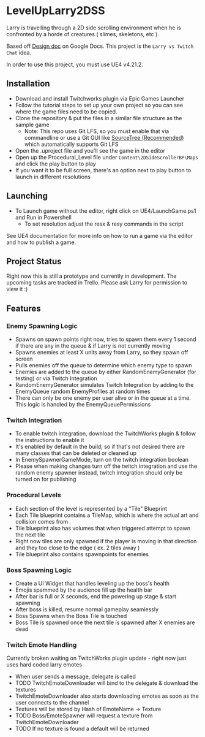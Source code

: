 # LevelUpLarry2DSS
Larry is travelling through a 2D side scrolling environment when he is confronted by a horde of creatures ( slimes, skeletons, etc ).  

Based off [Design doc](https://docs.google.com/document/d/1iMpK-hJsFLI4GPMWzvPedDiAtvYZl5U48OwvbeyLm2I/edit#heading=h.19u0nz2irg77) on Google Docs.  This project is the `Larry vs Twitch Chat` idea.

In order to use this project, you must use UE4 v4.21.2.

## Installation

 - Download and install Twitchworks plugin via Epic Games Launcher
 - Follow the tutorial steps to set up your own project so you can see where the game files need to be copied.  
 - Clone the repository & put the files in a similar file structure as the sample game
   - Note: This repo uses Git LFS, so you must enable that via commandline or use a Git GUI like [SourceTree (Recommended)](https://www.sourcetreeapp.com/) which automatically supports Git LFS
 - Open the .uproject file and you'll see the game in the editor
 - Open up the Procedural_Level file under `Content\2DSideScrollerBP\Maps` and click the play button to play
 - If you want it to be full screen, there's an option next to play button to launch in different resolutions
 
## Launching
 - To Launch game without the editor, right click on UE4/LaunchGame.ps1 and Run in Powershell
   - To set resolution adjust the resx & resy commands in the script

 
See UE4 documentation for more info on how to run a game via the editor and how to publish a game.

## Project Status

Right now this is still a prototype and currently in development.  The upcoming tasks are tracked in Trello.  Please ask Larry for permission to view it :)
 
## Features
 
 ### Enemy Spawning Logic
 - Spawns on spawn points right now, tries to spawn them every 1 second if there are any in the queue & if Larry is not currently moving
 - Spawns enemies at least X units away from Larry, so they spawn off screen
 - Pulls enemies off the queue to determine which enemy type to spawn
 - Enemies are added to the queue by either RandomEnemyGenerator (for testing) or via Twitch Integration
 - RandomEnemyGenerator simulates Twitch Integration by adding to the EnemyQueue random EnemyProfiles at random times
 - There can only be one enemy per user alive or in the queue at a time.  This logic is handled by the EnemyQueuePermissions
 
 ### Twitch Integration
 - To enable twitch integration, download the TwitchWorks plugin & follow the instructions to enable it
 - It's enabled by default in the build, so if that's not desired there are many classes that can be deleted or cleaned up
 - In EnemySpawnerGameMode, turn on the twitch integration boolean
 - Please when making changes turn off the twitch integration and use the random enemy spawner instead, twitch integration should only be turned on for publishing
 
 ### Procedural Levels
 - Each section of the level is represented by a "Tile" Blueprint
 - Each Tile blueprint contains a TileMap, which is where the actual art and collision comes from
 - Tile blueprint also has volumes that when triggered attempt to spawn the next tile
 - Right now tiles are only spawned if the player is moving in that direction and they too close to the edge ( ex. 2 tiles away )
 - Tile blueprint also contains spawnpoints for enemies
 
  ### Boss Spawning Logic
 - Create a UI Widget that handles leveling up the boss's health
 - Emojis spammed by the audience fill up the health bar
 - After bar is full or X seconds, end the powering up stage & start spawning
 - After boss is killed, resume normal gameplay seamlessly
 - Boss Spawns when the Boss Tile is touched
 - Boss Tile is spawned once the next tile is spawned after X enemies are dead
 
 ### Twitch Emote Handling
 
 Currently broken waiting on TwitchWorks plugin update - right now just uses hard coded larry emotes
 
 - When user sends a message, delegate is called
 - TODO TwitchEmoteDownloader will bind to the delegate & download the textures
 - TwitchEmoteDownloader also starts downloading emotes as soon as the user connects to the channel
 - Textures will be stored by Hash of EmoteName -> Texture 
 - TODO Boss/EmoteSpawner will request a texture from TwitchEmoteDownloader
 - TODO If no texture is found a default will be returned
